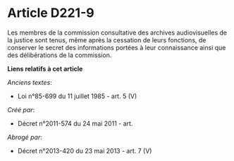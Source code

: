 # Article D221-9

Les membres de la commission consultative des archives audiovisuelles de la justice sont tenus, même après la cessation de
leurs fonctions, de conserver le secret des informations portées à leur connaissance ainsi que des délibérations de la
commission.

**Liens relatifs à cet article**

_Anciens textes_:

  - Loi n°85-699 du 11 juillet 1985 - art. 5 (V)

_Créé par_:

  - Décret n°2011-574 du 24 mai 2011  - art.

_Abrogé par_:

  - Décret n°2013-420 du 23 mai 2013 - art. 7 (V)
